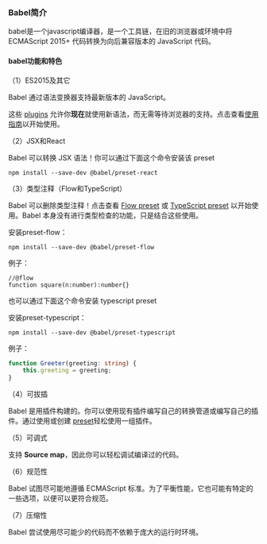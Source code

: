 ### Babel简介

babel是一个javascript编译器，是一个工具链，在旧的浏览器或环境中将 ECMAScript 2015+ 代码转换为向后兼容版本的 JavaScript 代码。

#### babel功能和特色

（1）ES2015及其它

Babel 通过语法变换器支持最新版本的 JavaScript。

这些 [plugins](https://babel.docschina.org/docs/en/plugins) 允许你**现在**就使用新语法，而无需等待浏览器的支持。点击查看[使用指南](https://babel.docschina.org/docs/en/usage)以开始使用。

（2）JSX和React

Babel 可以转换 JSX 语法！你可以通过下面这个命令安装该 preset

```shell
npm install --save-dev @babel/preset-react
```

（3）类型注释（Flow和TypeScript）

Babel 可以删除类型注释！点击查看 [Flow preset](https://babel.docschina.org/docs/en/babel-preset-flow) 或 [TypeScript preset](https://babel.docschina.org/docs/en/babel-preset-typescript) 以开始使用。Babel 本身没有进行类型检查的功能，只是结合这些使用。

安装preset-flow：

```shell
npm install --save-dev @babel/preset-flow
```

例子：

```
//@flow
function square(n:number):number{}
```

也可以通过下面这个命令安装 typescript preset

安装preset-typescript：

```shell
npm install --save-dev @babel/preset-typescript
```

例子：

```typescript
function Greeter(greeting: string) {
    this.greeting = greeting;
}
```

（4）可拔插

Babel 是用插件构建的。你可以使用现有插件编写自己的转换管道或编写自己的插件。通过使用或创建 [preset](https://babel.docschina.org/docs/en/plugins#presets)轻松使用一组插件。

（5）可调式

支持 **Source map**，因此你可以轻松调试编译过的代码。

（6）规范性

Babel 试图尽可能地遵循 ECMAScript 标准。为了平衡性能，它也可能有特定的一些选项，以便可以更符合规范。

（7）压缩性

Babel 尝试使用尽可能少的代码而不依赖于庞大的运行时环境。